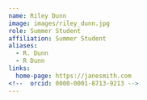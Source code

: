 ```yaml
---
name: Riley Dunn
image: images/riley_dunn.jpg
role: Summer Student
affiliation: Summer Student
aliases:
  - R. Dunn
  - R Dunn
links:
  home-page: https://janesmith.com
<!--  orcid: 0000-0001-8713-9213 -->
---
```

